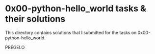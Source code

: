 # 0x00-python-hello_world tasks & their solutions
This directory contains solutions that I submitted for the tasks
on 0x00-python-hello_world.

PREGELO
